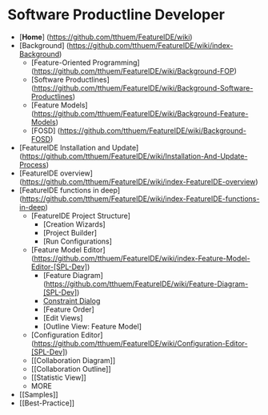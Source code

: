 # Software Productline Developer

* [**Home**] (https://github.com/tthuem/FeatureIDE/wiki)
* [Background] (https://github.com/tthuem/FeatureIDE/wiki/index-Background)
	* [Feature-Oriented Programming] (https://github.com/tthuem/FeatureIDE/wiki/Background-FOP)
	* [Software Productlines] (https://github.com/tthuem/FeatureIDE/wiki/Background-Software-Productlines)
	* [Feature Models] (https://github.com/tthuem/FeatureIDE/wiki/Background-Feature-Models)
	* [FOSD] (https://github.com/tthuem/FeatureIDE/wiki/Background-FOSD)
* [FeatureIDE Installation and Update] (https://github.com/tthuem/FeatureIDE/wiki/Installation-And-Update-Process)
* [FeatureIDE overview] (https://github.com/tthuem/FeatureIDE/wiki/index-FeatureIDE-overview)
* [FeatureIDE functions in deep] (https://github.com/tthuem/FeatureIDE/wiki/index-FeatureIDE-functions-in-deep)
	* [FeatureIDE Project Structure]
		* [Creation Wizards]
		* [Project Builder]
		* [Run Configurations]
	* [Feature Model Editor] (https://github.com/tthuem/FeatureIDE/wiki/index-Feature-Model-Editor-[SPL-Dev])
		* [Feature Diagram] (https://github.com/tthuem/FeatureIDE/wiki/Feature-Diagram-[SPL-Dev])
		* [Constraint Dialog](https://github.com/tthuem/FeatureIDE/wiki/Constraint-Dialog-[SPL-Dev])
		* [Feature Order]
		* [Edit Views]
		* [Outline View: Feature Model]
	* [Configuration Editor] (https://github.com/tthuem/FeatureIDE/wiki/Configuration-Editor-[SPL-Dev])
	* [[Collaboration Diagram]]
	* [[Collaboration Outline]]
	* [[Statistic View]]
	* MORE
* [[Samples]]
* [[Best-Practice]]
